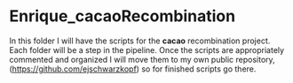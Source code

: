 # Enrique_cacaoRecombination

In this folder I will have the scripts for the **cacao** recombination project. Each folder will be a step in the pipeline. Once the scripts are appropriately commented and organized I will move them to my own public repository, (https://github.com/ejschwarzkopf) so for finished scripts go there.
